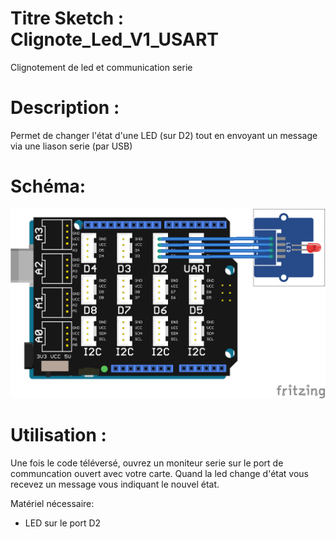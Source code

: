 # Titre Sketch : Clignote_Led_V1_USART
Clignotement de led et communication serie
# Description :

Permet de changer l'état d'une LED (sur D2) tout en envoyant un message via une liason serie (par USB)

# Schéma: 

![Schéma](https://raw.githubusercontent.com/JustinMartinDev/ProjetArduino_C/master/Clignote_Led_V1_USART/schema_arduino.png)

# Utilisation :

Une fois le code téléversé, ouvrez un moniteur serie sur le port de communcation ouvert avec votre carte. Quand la led change d'état vous recevez un message vous indiquant le nouvel état.

Matériel nécessaire:
* LED sur le port D2
